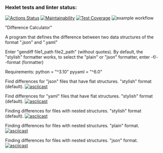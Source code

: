 ### Hexlet tests and linter status:
[![Actions Status](https://github.com/Unt0ten/python-project-50/workflows/hexlet-check/badge.svg)](https://github.com/Unt0ten/python-project-50/actions)
[![Maintainability](https://api.codeclimate.com/v1/badges/f0558d6041b77793fad6/maintainability)](https://codeclimate.com/github/Unt0ten/python-project-50/maintainability)
[![Test Coverage](https://api.codeclimate.com/v1/badges/f0558d6041b77793fad6/test_coverage)](https://codeclimate.com/github/Unt0ten/python-project-50/test_coverage)
![example workflow](https://github.com/Unt0ten/python-project-50/actions/workflows/my-test.yml/badge.svg)

"Difference Calculator"

A program that defines the difference between two data structures of the format ".json" and ".yaml"


Enter "gendiff file1_path file2_path" (without quotes). By default, the "stylish" formatter works, to select the "plain" or "json" formatter, enter -f/--format (formatter)


Requirements: 
python = "^3.10"
pyyaml = "^6.0"


Find differences for "json" files that have flat structures. "stylish" format (default).
[![asciicast](https://asciinema.org/a/VH1ja9YxO3pPIkxAEpuxquS5Q.svg)](https://asciinema.org/a/VH1ja9YxO3pPIkxAEpuxquS5Q)


Find differences for "yaml" files that have flat structures. "stylish" format (default).
[![asciicast](https://asciinema.org/a/WZxRHBO3fhZ5E3YKR3oNkcZnQ.svg)](https://asciinema.org/a/WZxRHBO3fhZ5E3YKR3oNkcZnQ)


Finding differences for files with nested structures. "stylish" format (default).
[![asciicast](https://asciinema.org/a/5KyevaIyMksGDkrYgCjIx9y7M.svg)](https://asciinema.org/a/5KyevaIyMksGDkrYgCjIx9y7M)

Finding differences for files with nested structures. "plain" format.
[![asciicast](https://asciinema.org/a/YmGlB81D70HzolFdxWoc0cBDL.svg)](https://asciinema.org/a/YmGlB81D70HzolFdxWoc0cBDL)

Finding differences for files with nested structures. "json" format.
[![asciicast](https://asciinema.org/a/IVO4lFr8PWJ1ooBysal8chWuW.svg)](https://asciinema.org/a/IVO4lFr8PWJ1ooBysal8chWuW)